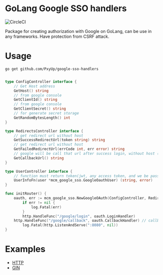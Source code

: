 # GoLang Google SSO handlers

![CircleCI](https://circleci.com/gh/PxyUp/google-sso-handlers/tree/master.svg?style=svg)

Package for creating authorization with Google on GoLang, can be use in any frameworks.
Have protection from CSRF attack.

# Usage

`go get github.com/PxyUp/google-sso-handlers`

```go

type ConfigController interface {
	// Get Host address
	GetHost() string 
	// from google console
	GetClientId() string 
	// from google console
	GetClientSecret() string 
	// for generate secret storage
	GetRandomBytesLength() int 
}

type RedirectsController interface {
	// get redirect url without host
	GetSuccessRedirectUrl(token string) string 
	// get redirect url without host
	GetFailedRedirectUrl(errCode int, err error) string 
	// google will be call that url after success login, without host (need provided in google console with host)
	GetCallbackUrl() string 
}

type UserController interface {
	// function must return token(jwt, any access token, and we be passed to RedirectsController.GetSuccessRedirectUrl function
	UserInfoFn(user *mcm_google_sso.GoogleOauthUser) (string, error)
}

func initRouter() {
	oauth, err := mcm_google_sso.NewGoogleOAuth(ConfigController, RedirectsController, UserController).GetGoogleAuthHandler()
    	if err != nil {
    		log.Fatal(err)
    	}
        http.HandleFunc("/google/login", oauth.LoginHandler)
	http.HandleFunc("/google/callback", oauth.CallbackHandler) // callback url from redirects
        log.Fatal(http.ListenAndServe(":8080", nil))
}

```


# Examples
- [HTTP](https://github.com/PxyUp/google-sso-handlers/tree/master/example/http/main.go)
- [GIN](https://github.com/PxyUp/google-sso-handlers/tree/master/example/gin/main.go)
